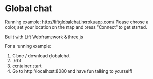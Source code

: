 Global chat
===========

Running example: http://liftglobalchat.herokuapp.com/
Please choose a color, set your location on the map and press "Connect" to get started.

Built with Lift Webframework & three.js

For a running example:

1. Clone / download globalchat
2. ./sbt
3. container:start
4. Go to http://localhost:8080 and have fun talking to yourself!